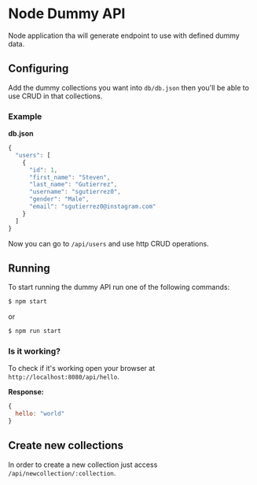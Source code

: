 # Node Dummy API
Node application tha will generate endpoint to use with defined dummy data.

## Configuring
Add the dummy collections you want into `db/db.json` then you'll be able to use CRUD in that collections.

### Example
**db.json**
```javascript
{
  "users": [
    {
      "id": 1,
      "first_name": "Steven",
      "last_name": "Gutierrez",
      "username": "sgutierrez0",
      "gender": "Male",
      "email": "sgutierrez0@instagram.com"
    }
  ]
}
```
Now you can go to `/api/users` and use http CRUD operations.

## Running
To start running the dummy API run one of the following commands:
```javascript
$ npm start
```
or
```javascript
$ npm run start
```

### Is it working?
To check if it's working open your browser at `http://localhost:8080/api/hello`.

**Response:**
```javascript
{
  hello: "world"
}
```

## Create new collections
In order to create a new collection just access `/api/newcollection/:collection`.
